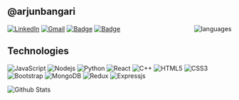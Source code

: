 ## @arjunbangari

<img align='right' src="https://github-readme-stats.vercel.app/api/top-langs/?username=arjunbangari&layout=compact" alt="languages">

[![LinkedIn](https://img.shields.io/badge/-LinkedIn-blue?style=flat-square&logo=linkedin&link=https://www.linkedin.com/in/arjun-singh-8b93ab174/)](https://www.linkedin.com/in/arjun-singh-8b93ab174/)
[![Gmail](https://img.shields.io/badge/-Gmail-red?style=up-square&logo=gmail&logoColor=white&link=mailto:sarjun99718@gmail.com)](mailto:sarjun99718@gmail.com)
[![Badge](https://cp-logo.vercel.app/codechef/arjunbangari)](https://www.codechef.com/users/arjunbangari)
[![Badge](https://cp-logo.vercel.app/codeforces/arjunbangari)](https://codeforces.com/profile/arjunbangari)


## Technologies

![JavaScript](https://img.shields.io/badge/-JavaScript-black?style=flat-square&logo=javascript)
![Nodejs](https://img.shields.io/badge/-Nodejs-black?style=flat-square&logo=Node.js)
![Python](https://img.shields.io/badge/-Python-black?style=flat-square&logo=Python)
![React](https://img.shields.io/badge/-React-black?style=flat-square&logo=react)
![C++](https://img.shields.io/badge/-C++-00599C?style=flat-square&logo=c)
![HTML5](https://img.shields.io/badge/-HTML5-E34F26?style=flat-square&logo=html5&logoColor=white)
![CSS3](https://img.shields.io/badge/-CSS3-1572B6?style=flat-square&logo=css3)
![Bootstrap](https://img.shields.io/badge/-Bootstrap-563D7C?style=flat-square&logo=bootstrap)
![MongoDB](https://img.shields.io/badge/-MongoDB-black?style=flat-square&logo=mongodb)
![Redux](https://img.shields.io/badge/-Redux-black?style=flat-square&logo=Redux)
![Expressjs](https://img.shields.io/badge/express.js-%23404d59.svg?style=for-the-badge&logo=express&logoColor=%2361DAFB")

![Github Stats](https://github-readme-stats.vercel.app/api?username=arjunbangari&count_private=true&show_icons=true&include_all_commits=true)

